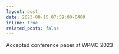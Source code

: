 ```yaml
---
layout: post
date: 2023-08-15 07:59:00-0400
inline: true
related_posts: false
---
```


Accepted conference paper at WPMC 2023
